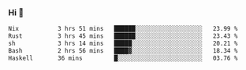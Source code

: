 ### Hi 👋

<!--START_SECTION:waka-->

```txt
Nix           3 hrs 51 mins   ██████░░░░░░░░░░░░░░░░░░░   23.99 %
Rust          3 hrs 45 mins   ██████░░░░░░░░░░░░░░░░░░░   23.43 %
sh            3 hrs 14 mins   █████░░░░░░░░░░░░░░░░░░░░   20.21 %
Bash          2 hrs 56 mins   ████▓░░░░░░░░░░░░░░░░░░░░   18.34 %
Haskell       36 mins         █░░░░░░░░░░░░░░░░░░░░░░░░   03.76 %
```

<!--END_SECTION:waka-->
